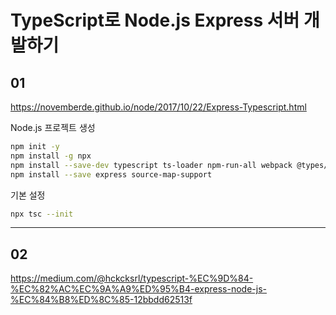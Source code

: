 # TypeScript로 Node.js Express 서버 개발하기

## 01

https://novemberde.github.io/node/2017/10/22/Express-Typescript.html

Node.js 프로젝트 생성

```bash
npm init -y
npm install -g npx
npm install --save-dev typescript ts-loader npm-run-all webpack @types/express nodemon webpack-cli
npm install --save express source-map-support
```

기본 설정

```bash
npx tsc --init

```

<hr>

## 02

https://medium.com/@hckcksrl/typescript-%EC%9D%84-%EC%82%AC%EC%9A%A9%ED%95%B4-express-node-js-%EC%84%B8%ED%8C%85-12bbdd62513f
